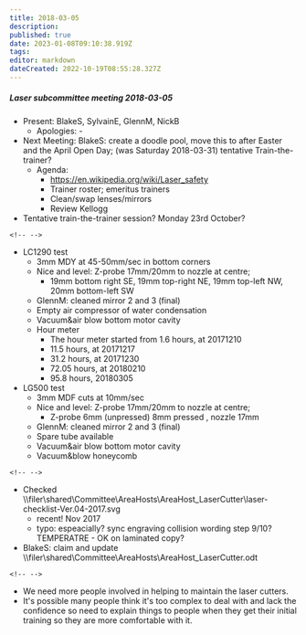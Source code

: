 ```yaml
---
title: 2018-03-05
description: 
published: true
date: 2023-01-08T09:10:38.919Z
tags: 
editor: markdown
dateCreated: 2022-10-19T08:55:28.327Z
---
```


##### Laser subcommittee meeting 2018-03-05

-   Present: BlakeS, SylvainE, GlennM, NickB
    -   Apologies: -
-   Next Meeting: BlakeS: create a doodle pool, move this to after Easter and the April Open Day; (was Saturday 2018-03-31) tentative Train-the-trainer?
    -   Agenda:
        -   <https://en.wikipedia.org/wiki/Laser_safety>
        -   Trainer roster; emeritus trainers
        -   Clean/swap lenses/mirrors
        -   Review Kellogg
-   Tentative train-the-trainer session? Monday 23rd October?

```{=html}
<!-- -->
```
-   LC1290 test
    -   3mm MDY at 45-50mm/sec in bottom corners
    -   Nice and level: Z-probe 17mm/20mm to nozzle at centre;
        -   19mm bottom right SE, 19mm top-right NE, 19mm top-left NW, 20mm bottom-left SW
    -   GlennM: cleaned mirror 2 and 3 (final)
    -   Empty air compressor of water condensation
    -   Vacuum&air blow bottom motor cavity
    -   Hour meter
        -   The hour meter started from 1.6 hours, at 20171210
        -   11.5 hours, at 20171217
        -   31.2 hours, at 20171230
        -   72.05 hours, at 20180210
        -   95.8 hours, 20180305
-   LG500 test
    -   3mm MDF cuts at 10mm/sec
    -   Nice and level: Z-probe 17mm/20mm to nozzle at centre;
        -   Z-probe 6mm (unpressed) 8mm pressed , nozzle 17mm
    -   GlennM: cleaned mirror 2 and 3 (final)
    -   Spare tube available
    -   Vacuum&air blow bottom motor cavity
    -   Vacuum&blow honeycomb

```{=html}
<!-- -->
```
-   Checked \\\filer\shared\Committee\AreaHosts\AreaHost_LaserCutter\laser-checklist-Ver.04-2017.svg
    -   recent! Nov 2017
    -   typo: espeacially? sync engraving collision wording step 9/10? TEMPERATRE - OK on laminated copy?
-   BlakeS: claim and update \\\filer\shared\Committee\AreaHosts\AreaHost_LaserCutter.odt

```{=html}
<!-- -->
```
-   We need more people involved in helping to maintain the laser cutters.
-   It's possible many people think it's too complex to deal with and lack the confidence so need to explain things to people when they get their initial training so they are more comfortable with it.
